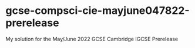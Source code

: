 # gcse-compsci-cie-mayjune047822-prerelease
My solution for the May/June 2022 GCSE Cambridge IGCSE Prerelease
